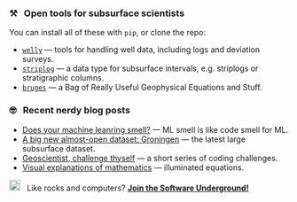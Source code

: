 ### :hammer_and_pick: &nbsp; Open tools for subsurface scientists

You can install all of these with `pip`, or clone the repo:

- [`welly`](https://github.com/agile-geoscience/welly) &mdash; tools for handling well data, including logs and deviation surveys.
- [`striplog`](https://github.com/agile-geoscience/striplog) &mdash; a data type for subsurface intervals, e.g. striplogs or stratigraphic columns.
- [`bruges`](https://github.com/agile-geoscience/bruges) &mdash; a Bag of Really Useful Geophysical Equations and Stuff.

### :nerd_face: &nbsp; Recent nerdy blog posts

- [Does your machine leanring smell?](https://agilescientific.com/blog/2020/12/15/does-your-machine-learning-smell) &mdash; ML smell is like code smell for ML.
- [A big new almost-open dataset: Groningen](https://agilescientific.com/blog/2020/12/7/big-new-almost-open-data) &mdash; the latest large subsurface dataset.
- [Geoscientist, challenge thyself](https://agilescientific.com/blog/2020/4/16/geoscientist-challenge-thyself) &mdash; a short series of coding challenges.
- [Visual explanations of mathematics](https://agilescientific.com/blog/2020/2/25/visual-explanations-of-mathematics) &mdash; illuminated equations.

<img src="https://pbs.twimg.com/profile_images/834827464257986561/Fc_gr7Pk_400x400.jpg" width=20px /> &nbsp; Like rocks and computers? [**Join the Software Underground!**](https://softwareunderground.org/slack)
